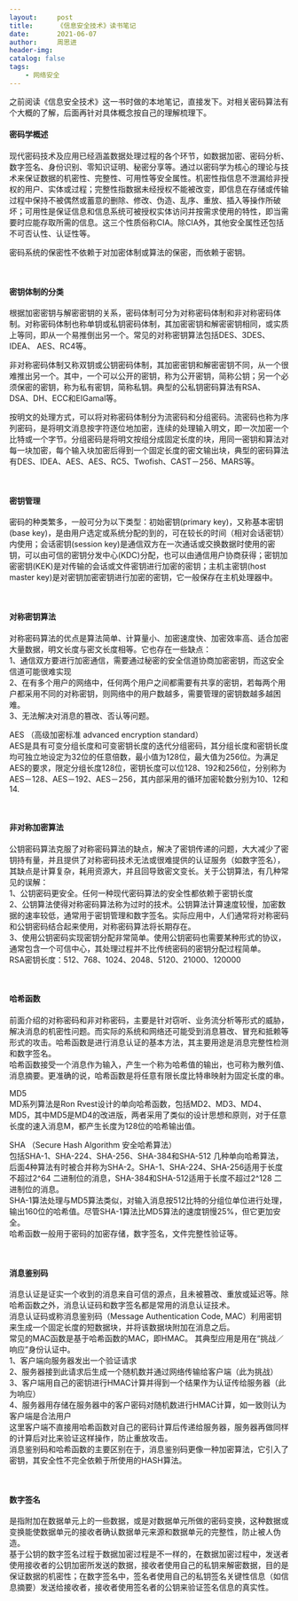 ```yaml
---
layout:     post
title:      《信息安全技术》读书笔记
date:       2021-06-07
author:     周思进
header-img:	
catalog: false
tags:
    - 网络安全
---
```


之前阅读《信息安全技术》这一书时做的本地笔记，直接发下。对相关密码算法有个大概的了解，后面再针对具体概念按自己的理解梳理下。

#### 密码学概述  
现代密码技术及应用已经涵盖数据处理过程的各个环节，如数据加密、密码分析、数字签名、身份识别、零知识证明、秘密分享等。通过以密码学为核心的理论与技术来保证数据的机密性、完整性、可用性等安全属性。机密性指信息不泄漏给非授权的用户、实体或过程；完整性指数据未经授权不能被改变，即信息在存储或传输过程中保持不被偶然或蓄意的删除、修改、伪造、乱序、重放、插入等操作所破坏；可用性是保证信息和信息系统可被授权实体访问并按需求使用的特性，即当需要时应能存取所需的信息。这三个性质俗称CIA。除CIA外，其他安全属性还包括不可否认性、认证性等。

密码系统的保密性不依赖于对加密体制或算法的保密，而依赖于密钥。

<br/>

#### 密钥体制的分类
根据加密密钥与解密密钥的关系，密码体制可分为对称密码体制和非对称密码体制。对称密码体制也称单钥或私钥密码体制，其加密密钥和解密密钥相同，或实质上等同，即从一个易推倒出另一个。常见的对称密钥算法包括DES、3DES、IDEA、 AES、RC4等。

非对称密码体制又称双钥或公钥密码体制，其加密密钥和解密密钥不同，从一个很难推出另一个。其中，一个可以公开的密钥，称为公开密钥，简称公钥；另一个必须保密的密钥，称为私有密钥，简称私钥。典型的公私钥密码算法有RSA、DSA、DH、ECC和EIGamal等。

按明文的处理方式，可以将对称密码体制分为流密码和分组密码。流密码也称为序列密码，是将明文消息按字符逐位地加密，连续的处理输入明文，即一次加密一个比特或一个字节。分组密码是将明文按组分成固定长度的块，用同一密钥和算法对每一块加密，每个输入块加密后得到一个固定长度的密文输出块，典型的密码算法有DES、IDEA、AES、AES、RC5、Twofish、CAST－256、MARS等。

<br/>

#### 密钥管理  
密码的种类繁多，一般可分为以下类型：初始密钥(primary key)，又称基本密钥(base key)，是由用户选定或系统分配的到的，可在较长的时间（相对会话密钥）内使用；会话密钥(session key)是通信双方在一次通话或交换数据时使用的密钥，可以由可信的密钥分发中心(KDC)分配，也可以由通信用户协商获得；密钥加密密钥(KEK)是对传输的会话或文件密钥进行加密的密钥；主机主密钥(host master key)是对密钥加密密钥进行加密的密钥，它一般保存在主机处理器中。

<br/>

#### 对称密钥算法
对称密码算法的优点是算法简单、计算量小、加密速度快、加密效率高、适合加密大量数据，明文长度与密文长度相等。它也存在一些缺点：  
1、通信双方要进行加密通信，需要通过秘密的安全信道协商加密密钥，而这安全信道可能很难实现  
2、在有多个用户的网络中，任何两个用户之间都需要有共享的密钥，若每两个用户都采用不同的对称密钥，则网络中的用户数越多，需要管理的密钥数越多越困难。  
3、无法解决对消息的篡改、否认等问题。  

AES （高级加密标准 advanced encryption standard）  
AES是具有可变分组长度和可变密钥长度的迭代分组密码，其分组长度和密钥长度均可独立地设定为32位的任意倍数，最小值为128位，最大值为256位。为满足AES的要求，限定分组长度128位，密钥长度可以位128、192和256位，分别称为AES－128、AES－192、AES－256，其内部采用的循环加密轮数分别为10、12和14.

<br/>

#### 非对称加密算法
公钥密码算法克服了对称密码算法的缺点，解决了密钥传递的问题，大大减少了密钥持有量，并且提供了对称密码技术无法或很难提供的认证服务（如数字签名），其缺点是计算复杂，耗用资源大，并且回导致密文变长。关于公钥算法，有几种常见的误解：  
1、公钥密码更安全。任何一种现代密码算法的安全性都依赖于密钥长度  
2、公钥算法使得对称密码算法称为过时的技术。公钥算法计算速度较慢，加密数据的速率较低，通常用于密钥管理和数字签名。实际应用中，人们通常将对称密码和公钥密码结合起来使用，对称密码算法将长期存在。  
3、使用公钥密码实现密钥分配非常简单。使用公钥密码也需要某种形式的协议，通常包含一个可信中心，其处理过程并不比传统密码的密钥分配过程简单。  
RSA密钥长度：512、768、1024、2048、5120、21000、120000

<br/>

#### 哈希函数
前面介绍的对称密码和非对称密码，主要是针对窃听、业务流分析等形式的威胁，解决消息的机密性问题。而实际的系统和网络还可能受到消息篡改、冒充和抵赖等形式的攻击。哈希函数是进行消息认证的基本方法，其主要用途是消息完整性检测和数字签名。  
哈希函数接受一个消息作为输入，产生一个称为哈希值的输出，也可称为散列值、消息摘要。更准确的说，哈希函数是将任意有限长度比特串映射为固定长度的串。  

MD5    
MD系列算法是Ron Rvest设计的单向哈希函数，包括MD2、MD3、MD4、MD5，其中MD5是MD4的改进版，两者采用了类似的设计思想和原则，对于任意长度的速入消息M，都产生长度为128位的哈希输出值。

SHA （Secure Hash Algorithm 安全哈希算法）  
包括SHA-1、SHA-224、SHA-256、SHA-384和SHA-512 几种单向哈希算法，后面4种算法有时被合并称为SHA-2。SHA-1、SHA-224、SHA-256适用于长度不超过2^64 二进制位的消息，SHA-384和SHA-512适用于长度不超过2^128 二进制位的消息。  
SHA-1算法处理与MD5算法类似，对输入消息按512比特的分组位单位进行处理，输出160位的哈希值。尽管SHA-1算法比MD5算法的速度钥慢25%，但它更加安全。  
哈希函数一般用于密码的加密存储，数字签名，文件完整性验证等。

<br/>

#### 消息鉴别码
消息认证是证实一个收到的消息来自可信的源点，且未被篡改、重放或延迟等。除哈希函数之外，消息认证码和数字签名都是常用的消息认证技术。  
消息认证码或称消息鉴别码（Message Authentication Code, MAC）利用密钥来生成一个固定长度的短数据块，并将该数据块附加在消息之后。  
常见的MAC函数是基于哈希函数的MAC，即HMAC。
其典型应用是用在“挑战／响应”身份认证中。  
1、客户端向服务器发出一个验证请求  
2、服务器接到此请求后生成一个随机数并通过网络传输给客户端（此为挑战）  
3、客户端用自己的密钥进行HMAC计算并得到一个结果作为认证传给服务器（此为响应）  
4、服务器用存储在服务器中的客户密码对随机数进行HMAC计算，如一致则认为客户端是合法用户  
这里客户端不直接用哈希函数对自己的密码计算后传递给服务器，服务器再做同样的计算后对比来验证这样操作，防止重放攻击。  
消息鉴别码和哈希函数的主要区别在于，消息鉴别码更像一种加密算法，它引入了密钥，其安全性不完全依赖于所使用的HASH算法。  

<br/>

#### 数字签名
是指附加在数据单元上的一些数据，或是对数据单元所做的密码变换，这种数据或变换能使数据单元的接收者确认数据单元来源和数据单元的完整性，防止被人伪造。  
基于公钥的数字签名过程于数据加密过程是不一样的，在数据加密过程中，发送者使用接收者的公钥加密所发送的数据，接收者使用自己的私钥来解密数据，目的是保证数据的机密性；在数字签名中，签名者使用自己的私钥签名关键性信息（如信息摘要）发送给接收者，接收者使用签名者的公钥来验证签名信息的真实性。  

